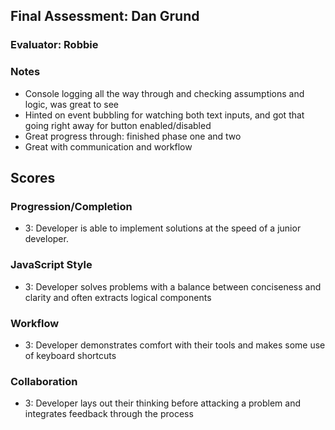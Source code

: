 ## Final Assessment: Dan Grund

### Evaluator: Robbie

### Notes
* Console logging all the way through and checking assumptions and logic, was great to see
* Hinted on event bubbling for watching both text inputs, and got that going right away for button enabled/disabled
* Great progress through: finished phase one and two
* Great with communication and workflow

## Scores

### Progression/Completion

* 3: Developer is able to implement solutions at the speed of a junior developer.

### JavaScript Style

* 3: Developer solves problems with a balance between conciseness and clarity and often extracts logical components

### Workflow

* 3: Developer demonstrates comfort with their tools and makes some use of keyboard shortcuts

### Collaboration

* 3: Developer lays out their thinking before attacking a problem and integrates feedback through the process
